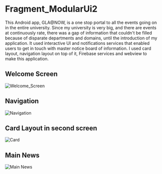 # Fragment_ModularUi2

This Android app, GLA@NOW, is a one stop portal to all the events going on in the entire university. Since my university is very big, and there are events at continuously rate, there was a gap of information that couldn't be filled because of disparate departments and domains, until the introduction of my application. It used interactive UI and notifications services that enabled users to get in touch with master notice board of  information. I used card layout, navigation layout on top of it, Firebase services and webview to make this application.


## Welcome Screen

![Welcome_Screen](https://github.com/AlmightyHeathcliff/Fragment_ModularUi2/blob/master/Screenshot_20190226-162316_GLA%40NOW.jpeg)




## Navigation

![Navigation](https://github.com/AlmightyHeathcliff/Fragment_ModularUi2/blob/master/Screenshot_20190226-162320_GLA%40NOW.jpeg)




## Card Layout in second screen

![Card](https://github.com/AlmightyHeathcliff/Fragment_ModularUi2/blob/master/Screenshot_20190226-162353_GLA%40NOW.jpeg)




## Main News


![Main News](https://github.com/AlmightyHeathcliff/Fragment_ModularUi2/blob/master/Screenshot_20190226-162402_GLA%40NOW.jpeg)
